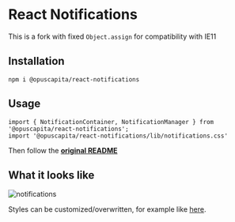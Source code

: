 # React Notifications

This is a fork with fixed `Object.assign` for compatibility with IE11

## Installation

`npm i @opuscapita/react-notifications`

## Usage

```
import { NotificationContainer, NotificationManager } from '@opuscapita/react-notifications';
import '@opuscapita/react-notifications/lib/notifications.css'
```

Then follow the **[original README](https://github.com/minhtranite/react-notifications)**

## What it looks like

![notifications](screenshot.png)

Styles can be customized/overwritten, for example like [here](https://github.com/OpusCapita/react-crudeditor/blob/3d02b62628aec26e4f9dc721b16f93bb2f5d452a/src/crudeditor-lib/components/WithAlertsHOC/styles.css).

